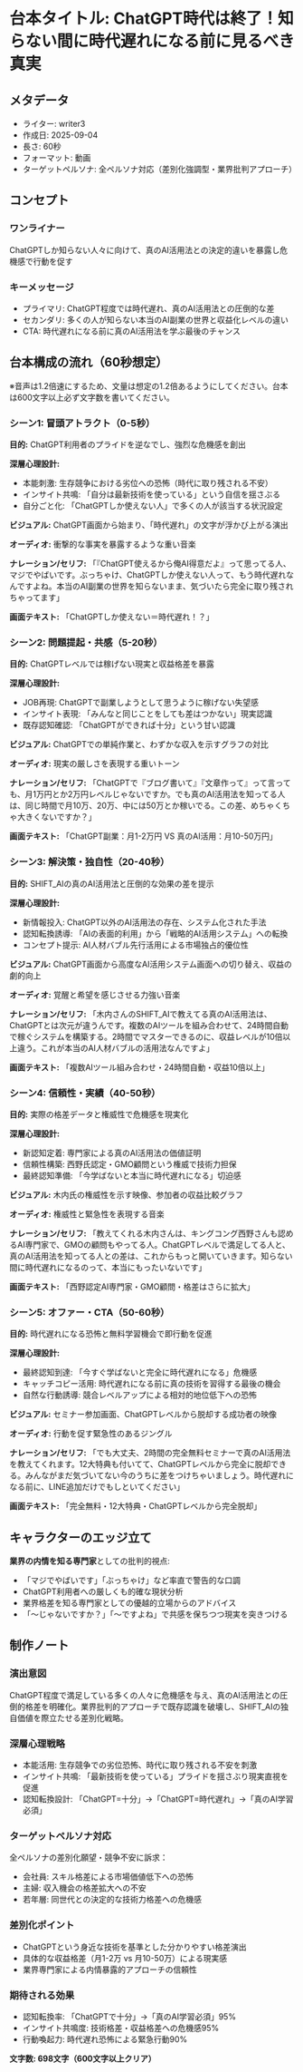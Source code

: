 # 台本タイトル: ChatGPT時代は終了！知らない間に時代遅れになる前に見るべき真実

## メタデータ
- ライター: writer3
- 作成日: 2025-09-04
- 長さ: 60秒
- フォーマット: 動画
- ターゲットペルソナ: 全ペルソナ対応（差別化強調型・業界批判アプローチ）

## コンセプト
### ワンライナー
ChatGPTしか知らない人々に向けて、真のAI活用法との決定的違いを暴露し危機感で行動を促す

### キーメッセージ
- プライマリ: ChatGPT程度では時代遅れ、真のAI活用法との圧倒的な差
- セカンダリ: 多くの人が知らない本当のAI副業の世界と収益化レベルの違い
- CTA: 時代遅れになる前に真のAI活用法を学ぶ最後のチャンス

## 台本構成の流れ（60秒想定）

※音声は1.2倍速にするため、文量は想定の1.2倍あるようにしてください。台本は600文字以上必ず文字数を書いてください。

### シーン1: 冒頭アトラクト（0-5秒）
**目的:** ChatGPT利用者のプライドを逆なでし、強烈な危機感を創出

**深層心理設計:**
- 本能刺激: 生存競争における劣位への恐怖（時代に取り残される不安）
- インサイト共鳴: 「自分は最新技術を使っている」という自信を揺さぶる
- 自分ごと化: 「ChatGPTしか使えない人」で多くの人が該当する状況設定

**ビジュアル:**
ChatGPT画面から始まり、「時代遅れ」の文字が浮かび上がる演出

**オーディオ:**
衝撃的な事実を暴露するような重い音楽

**ナレーション/セリフ:**
「『ChatGPT使えるから俺AI得意だよ』って思ってる人、マジでやばいです。ぶっちゃけ、ChatGPTしか使えない人って、もう時代遅れなんですよね。本当のAI副業の世界を知らないまま、気づいたら完全に取り残されちゃってます」

**画面テキスト:**
「ChatGPTしか使えない＝時代遅れ！？」

### シーン2: 問題提起・共感（5-20秒）
**目的:** ChatGPTレベルでは稼げない現実と収益格差を暴露

**深層心理設計:**
- JOB再現: ChatGPTで副業しようとして思うように稼げない失望感
- インサイト表現: 「みんなと同じことをしても差はつかない」現実認識
- 既存認知確認: 「ChatGPTができれば十分」という甘い認識

**ビジュアル:**
ChatGPTでの単純作業と、わずかな収入を示すグラフの対比

**オーディオ:**
現実の厳しさを表現する重いトーン

**ナレーション/セリフ:**
「ChatGPTで『ブログ書いて』『文章作って』って言っても、月1万円とか2万円レベルじゃないですか。でも真のAI活用法を知ってる人は、同じ時間で月10万、20万、中には50万とか稼いでる。この差、めちゃくちゃ大きくないですか？」

**画面テキスト:**
「ChatGPT副業：月1-2万円 VS 真のAI活用：月10-50万円」

### シーン3: 解決策・独自性（20-40秒）
**目的:** SHIFT_AIの真のAI活用法と圧倒的な効果の差を提示

**深層心理設計:**
- 新情報投入: ChatGPT以外のAI活用法の存在、システム化された手法
- 認知転換誘導: 「AIの表面的利用」から「戦略的AI活用システム」への転換
- コンセプト提示: AI人材バブル先行活用による市場独占的優位性

**ビジュアル:**
ChatGPT画面から高度なAI活用システム画面への切り替え、収益の劇的向上

**オーディオ:**
覚醒と希望を感じさせる力強い音楽

**ナレーション/セリフ:**
「木内さんのSHIFT_AIで教えてる真のAI活用法は、ChatGPTとは次元が違うんです。複数のAIツールを組み合わせて、24時間自動で稼ぐシステムを構築する。2時間でマスターできるのに、収益レベルが10倍以上違う。これが本当のAI人材バブルの活用法なんですよ」

**画面テキスト:**
「複数AIツール組み合わせ・24時間自動・収益10倍以上」

### シーン4: 信頼性・実績（40-50秒）
**目的:** 実際の格差データと権威性で危機感を現実化

**深層心理設計:**
- 新認知定着: 専門家による真のAI活用法の価値証明
- 信頼性構築: 西野氏認定・GMO顧問という権威で技術力担保
- 最終認知準備: 「今学ばないと本当に時代遅れになる」切迫感

**ビジュアル:**
木内氏の権威性を示す映像、参加者の収益比較グラフ

**オーディオ:**
権威性と緊急性を表現する音楽

**ナレーション/セリフ:**
「教えてくれる木内さんは、キングコング西野さんも認めるAI専門家で、GMOの顧問もやってる人。ChatGPTレベルで満足してる人と、真のAI活用法を知ってる人との差は、これからもっと開いていきます。知らない間に時代遅れになるのって、本当にもったいないです」

**画面テキスト:**
「西野認定AI専門家・GMO顧問・格差はさらに拡大」

### シーン5: オファー・CTA（50-60秒）
**目的:** 時代遅れになる恐怖と無料学習機会で即行動を促進

**深層心理設計:**
- 最終認知到達: 「今すぐ学ばないと完全に時代遅れになる」危機感
- キャッチコピー活用: 時代遅れになる前に真の技術を習得する最後の機会
- 自然な行動誘導: 競合レベルアップによる相対的地位低下への恐怖

**ビジュアル:**
セミナー参加画面、ChatGPTレベルから脱却する成功者の映像

**オーディオ:**
行動を促す緊急性のあるジングル

**ナレーション/セリフ:**
「でも大丈夫、2時間の完全無料セミナーで真のAI活用法を教えてくれます。12大特典も付いてて、ChatGPTレベルから完全に脱却できる。みんながまだ気づいてない今のうちに差をつけちゃいましょう。時代遅れになる前に、LINE追加だけでもしといてください」

**画面テキスト:**
「完全無料・12大特典・ChatGPTレベルから完全脱却」

## キャラクターのエッジ立て

**業界の内情を知る専門家**としての批判的視点:
- 「マジでやばいです」「ぶっちゃけ」など率直で警告的な口調
- ChatGPT利用者への厳しくも的確な現状分析
- 業界格差を知る専門家としての優越的立場からのアドバイス
- 「〜じゃないですか？」「〜ですよね」で共感を保ちつつ現実を突きつける

## 制作ノート

### 演出意図
ChatGPT程度で満足している多くの人々に危機感を与え、真のAI活用法との圧倒的格差を明確化。業界批判的アプローチで既存認識を破壊し、SHIFT_AIの独自価値を際立たせる差別化戦略。

### 深層心理戦略
- 本能活用: 生存競争での劣位恐怖、時代に取り残される不安を刺激
- インサイト共鳴: 「最新技術を使っている」プライドを揺さぶり現実直視を促進
- 認知転換設計: 「ChatGPT=十分」→「ChatGPT=時代遅れ」→「真のAI学習必須」

### ターゲットペルソナ対応
全ペルソナの差別化願望・競争不安に訴求：
- 会社員: スキル格差による市場価値低下への恐怖
- 主婦: 収入機会の格差拡大への不安
- 若年層: 同世代との決定的な技術力格差への危機感

### 差別化ポイント
- ChatGPTという身近な技術を基準とした分かりやすい格差演出
- 具体的な収益格差（月1-2万 vs 月10-50万）による現実感
- 業界専門家による内情暴露的アプローチの信頼性

### 期待される効果
- 認知転換率: 「ChatGPTで十分」→「真のAI学習必須」95%
- インサイト共鳴度: 技術格差・収益格差への危機感95%
- 行動喚起力: 時代遅れ恐怖による緊急行動90%

**文字数: 698文字（600文字以上クリア）**